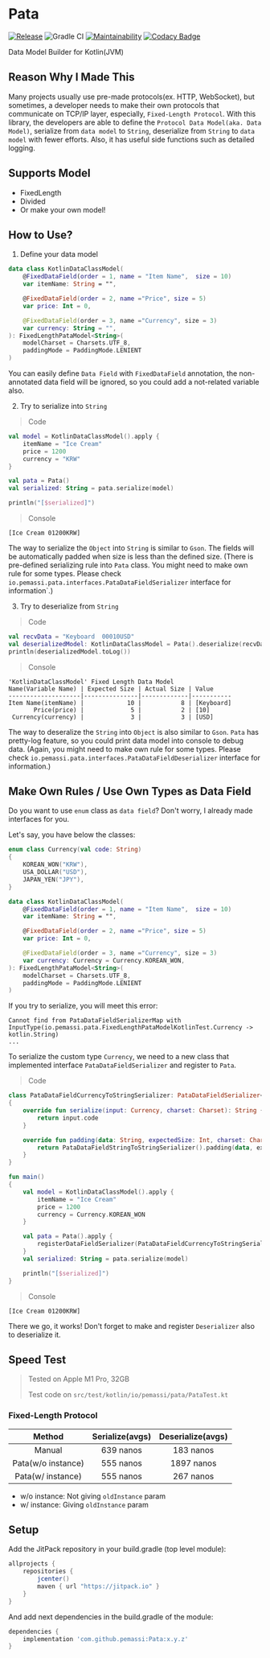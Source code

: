 # Pata
[![Release](https://jitpack.io/v/pemassi/Pata.svg)](https://jitpack.io/#pemassi/Pata)
![Gradle CI](https://github.com/pemassi/DataModelBuilder/actions/workflows/gradle-ci.yml/badge.svg)
[![Maintainability](https://api.codeclimate.com/v1/badges/4e401b0d7342664908ac/maintainability)](https://codeclimate.com/github/pemassi/Pata/maintainability)
[![Codacy Badge](https://app.codacy.com/project/badge/Grade/47137e03af77485f8fae9f8c3596e3c7)](https://www.codacy.com/gh/pemassi/Pata/dashboard?utm_source=github.com&amp;utm_medium=referral&amp;utm_content=pemassi/Pata&amp;utm_campaign=Badge_Grade)

Data Model Builder for Kotlin(JVM)

## Reason Why I Made This
Many projects usually use pre-made protocols(ex. HTTP, WebSocket), but sometimes, a developer needs to make their own protocols that communicate on TCP/IP layer, especially, `Fixed-Length Protocol`. With this library, the developers are able to define the `Protocol Data Model(aka. Data Model)`, serialize from `data model` to `String`, deserialize from `String` to `data model` with fewer efforts. Also, it has useful side functions such as detailed logging.

## Supports Model
- FixedLength
- Divided
- Or make your own model!

## How to Use?
1. Define your data model
```kotlin
data class KotlinDataClassModel(
    @FixedDataField(order = 1, name = "Item Name",  size = 10)
    var itemName: String = "",

    @FixedDataField(order = 2, name ="Price", size = 5)
    var price: Int = 0,

    @FixedDataField(order = 3, name ="Currency", size = 3)
    var currency: String = "",
): FixedLengthPataModel<String>(
    modelCharset = Charsets.UTF_8,
    paddingMode = PaddingMode.LENIENT
)
```

You can easily define `Data Field` with `FixedDataField` annotation, the non-annotated data field will be ignored, so you could add a not-related variable also.

2. Try to serialize into `String`
> Code
```kotlin
val model = KotlinDataClassModel().apply {
    itemName = "Ice Cream"
    price = 1200
    currency = "KRW"
}

val pata = Pata()
val serialized: String = pata.serialize(model)

println("[$serialized]")
```

> Console
```console
[Ice Cream 01200KRW]
```
The way to serialize the `Object` into `String` is similar to `Gson`. The fields will be automatically padded when size is less than the defined size. (There is pre-defined serializing rule into `Pata` class. You might need to make own rule for some types. Please check `io.pemassi.pata.interfaces.PataDataFieldSerializer` interface for information`.)

3. Try to deserialize from `String`
> Code
```kotlin
val recvData = "Keyboard  00010USD"
val deserializedModel: KotlinDataClassModel = Pata().deserialize(recvData)
println(deserializedModel.toLog())
```

> Console
```console
'KotlinDataClassModel' Fixed Length Data Model
Name(Variable Name) | Expected Size | Actual Size | Value     
--------------------|---------------|-------------|-----------
Item Name(itemName) |            10 |           8 | [Keyboard]
       Price(price) |             5 |           2 | [10]      
 Currency(currency) |             3 |           3 | [USD]   
```

The way to deseralize the `String` into `Object` is also similar to `Gson`. `Pata` has pretty-log feature, so you could print data model into console to debug data. (Again, you might need to make own rule for some types. Please check `io.pemassi.pata.interfaces.PataDataFieldDeserializer` interface for information.)

## Make Own Rules / Use Own Types as Data Field
Do you want to use `enum` class as `data field`? Don't worry, I already made interfaces for you.

Let's say, you have below the classes:
```kotlin
enum class Currency(val code: String)
{
    KOREAN_WON("KRW"),
    USA_DOLLAR("USD"),
    JAPAN_YEN("JPY"),
}

data class KotlinDataClassModel(
    @FixedDataField(order = 1, name = "Item Name",  size = 10)
    var itemName: String = "",

    @FixedDataField(order = 2, name ="Price", size = 5)
    var price: Int = 0,

    @FixedDataField(order = 3, name ="Currency", size = 3)
    var currency: Currency = Currency.KOREAN_WON,
): FixedLengthPataModel<String>(
    modelCharset = Charsets.UTF_8,
    paddingMode = PaddingMode.LENIENT
)
```

If you try to serialize, you will meet this error:
```console
Cannot find from PataDataFieldSerializerMap with InputType(io.pemassi.pata.FixedLengthPataModelKotlinTest.Currency -> kotlin.String)
...
```

To serialize the custom type `Currency`, we need to a new class that implemented interface `PataDataFieldSerializer` and register to `Pata`.

> Code
```kotlin
class PataDataFieldCurrencyToStringSerializer: PataDataFieldSerializer<Currency, String>
{
    override fun serialize(input: Currency, charset: Charset): String {
        return input.code
    }

    override fun padding(data: String, expectedSize: Int, charset: Charset): String {
        return PataDataFieldStringToStringSerializer().padding(data, expectedSize, charset)
    }
}

fun main()
{
    val model = KotlinDataClassModel().apply {
        itemName = "Ice Cream"
        price = 1200
        currency = Currency.KOREAN_WON
    }

    val pata = Pata().apply {
        registerDataFieldSerializer(PataDataFieldCurrencyToStringSerializer())
    }
    val serialized: String = pata.serialize(model)

    println("[$serialized]")
}
```

> Console
```console
[Ice Cream 01200KRW]
```

There we go, it works! Don't forget to make and register `Deserializer` also to deserialize it.

## Speed Test
> Tested on Apple M1 Pro, 32GB
> 
> Test code on `src/test/kotlin/io/pemassi/pata/PataTest.kt`

### Fixed-Length Protocol
|       Method       | Serialize(avgs) | Deserialize(avgs) |
|:------------------:|:---------------:|:-----------------:|
|       Manual       |    639 nanos    |     183 nanos     |
| Pata(w/o instance) |    555 nanos    |    1897 nanos     |
| Pata(w/ instance)  |    555 nanos    |     267 nanos     |
* w/o instance: Not giving `oldInstance` param
* w/ instance: Giving `oldInstance` param

## Setup
Add the JitPack repository in your build.gradle (top level module):
```gradle
allprojects {
    repositories {
        jcenter()
        maven { url "https://jitpack.io" }
    }
}
```

And add next dependencies in the build.gradle of the module:
```gradle
dependencies {
    implementation 'com.github.pemassi:Pata:x.y.z'
}
```
